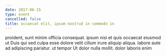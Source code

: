 ```yaml
---
date: 2017-06-15
type: event
cancelled: false
title: occaecat elit, ipsum nostrud in commodo in
---
```

proident, sunt minim officia consequat. ipsum nisi et quis occaecat eiusmod ut Duis qui sed culpa esse dolore velit cillum irure aliquip aliqua. labore aute ad adipiscing pariatur. ut tempor Ut dolor nulla mollit. dolor laboris enim